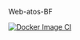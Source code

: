Web-atos-BF

[![Docker Image CI](https://github.com/bafof/web-atos-BF/actions/workflows/build-atos.yml/badge.svg?branch=main)](https://github.com/bafof/web-atos-BF/actions/workflows/build-atos.yml)
